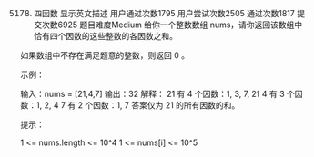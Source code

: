 5178. 四因数 显示英文描述 
用户通过次数1795
用户尝试次数2505
通过次数1817
提交次数6925
题目难度Medium
给你一个整数数组 nums，请你返回该数组中恰有四个因数的这些整数的各因数之和。

如果数组中不存在满足题意的整数，则返回 0 。

 

示例：

输入：nums = [21,4,7]
输出：32
解释：
21 有 4 个因数：1, 3, 7, 21
4 有 3 个因数：1, 2, 4
7 有 2 个因数：1, 7
答案仅为 21 的所有因数的和。
 

提示：

1 <= nums.length <= 10^4
1 <= nums[i] <= 10^5

